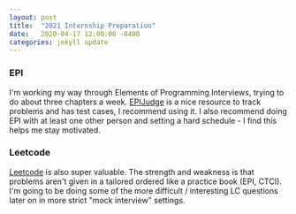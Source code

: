```yaml
---
layout: post
title:  "2021 Internship Preparation"
date:   2020-04-17 12:00:00 -0400
categories: jekyll update
---
```


### EPI

I'm working my way through Elements of Programming Interviews, trying to do about three chapters a week. [EPIJudge](https://github.com/adnanaziz/EPIJudge) is a nice resource to track problems and has test cases, I recommend using it. I also recommend doing EPI with at least one other
person and setting a hard schedule - I find this helps me stay motivated.

### Leetcode

[Leetcode](https://leetcode.com/) is also super valuable. The strength and weakness is that problems aren't given in a tailored ordered like a practice book (EPI, CTCI). I'm going to be doing some of the more difficult / interesting LC questions later on in more strict "mock
interview" settings.
